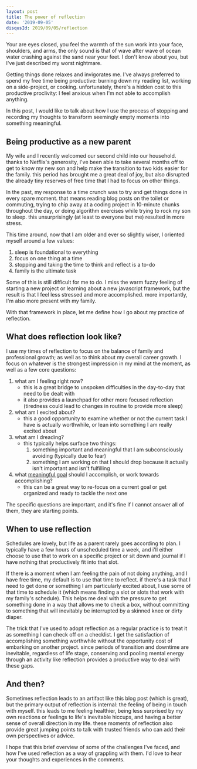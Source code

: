 ```yaml
---
layout: post
title: The power of reflection
date: '2019-09-05'
disqusId: 2019/09/05/reflection
---
```


Your are eyes closed, you feel the warmth of the sun work into your face, shoulders, and arms, the only sound is that of wave after wave of ocean water crashing against the sand near your feet. I don't know about you, but I've just described my worst nightmare. 

Getting things done relaxes and invigorates me. I've always preferred to spend my free time being productive: burning down my reading list, working on a side-project, or cooking.  unfortunately, there's a hidden cost to this productive proclivity: I feel anxious when I'm not able to accomplish anything.

In this post, I would like to talk about how I use the process of stopping and recording my thoughts to transform seemingly empty moments into something meaningful.

Being productive as a new parent
---

My wife and I recently welcomed our second child into our household. thanks to Netflix's generosity, I've been able to take several months off to get to know my new son and help make the transition to two kids easier for the family. this period has brought me a great deal of joy, but also disrupted the already tiny reserves of free time that I had to focus on other things.

In the past, my response to a time crunch was to try and get things done in every spare moment. that means reading blog posts on the toilet or commuting, trying to chip away at a coding project in 10-minute chunks throughout the day, or doing algorithm exercises while trying to rock my son to sleep. this unsurprisingly (at least to everyone but me) resulted in more stress.

This time around, now that I am older and ever so slightly wiser, I oriented myself around a few values:

1. sleep is foundational to everything
2. focus on one thing at a time
3. stopping and taking the time to think and reflect is a to-do
4. family is the ultimate task

Some of this is still difficult for me to do. I miss the warm fuzzy feeling of starting a new project or learning about a new javascript framework, but the result is that I feel less stressed and more accomplished. more importantly, I'm also more present with my family.

With that framework in place, let me define how I go about my practice of reflection.

What does reflection look like?
---

I use my times of reflection to focus on the balance of family and professional growth; as well as to think about my overall career growth. I focus on whatever is the strongest impression in my mind at the moment, as well as a few core questions:

1. what am I feeling right now?
    - this is a great bridge to unspoken difficulties in the day-to-day that need to be dealt with
    - it also provides a launchpad for other more focused reflection (tiredness could lead to changes in routine to provide more sleep)
2. what am I excited about?
    - this a good opportunity to examine whether or not the current task I have is actually worthwhile, or lean into something I am really excited about
3. what am I dreading?
    - this typically helps surface two things:
        1. something important and meaningful that I am subconsciously avoiding (typically due to fear)
        2. something I am working on that I should drop because it actually isn't important and isn't fulfilling
4. what [meaningful goal](https://facilethings.com/blog/en/time-management-matrix) should I accomplish, or work towards accomplishing?
    - this can be a great way to re-focus on a current goal or get organized and ready to tackle the next one

The specific questions are important, and it's fine if I cannot answer all of them, they are starting points.

When to use reflection
---

Schedules are lovely, but life as a parent rarely goes according to plan. I typically have a few hours of unscheduled time a week, and i'll either choose to use that to work on a specific project or sit down and journal if I have nothing that productively fit into that slot.

If there is a moment when I am feeling the pain of not doing anything, and I have free time, my default is to use that time to reflect. if there's a task that I need to get done or something I am particularly excited about, I use some of that time to schedule it (which means finding a slot or slots that work with my family's schedule). This helps me deal with the pressure to get something done in a way that allows me to check a box, without committing to something that will inevitably be interrupted by a skinned knee or dirty diaper.

The trick that I've used to adopt reflection as a regular practice is to treat it as something I can check off on a checklist. I get the satisfaction of accomplishing something worthwhile without the opportunity cost of embarking on another project. since periods of transition and downtime are inevitable, regardless of life stage, conserving and pooling mental energy through an activity like reflection provides a productive way to deal with these gaps.

And then?
---

Sometimes reflection leads to an artifact like this blog post (which is great), but the primary output of reflection is internal: the feeling of being in touch with myself. this leads to me feeling healthier, being less surprised by my own reactions or feelings to life's inevitable hiccups, and having a better sense of overall direction in my life. these moments of reflection also provide great jumping points to talk with trusted friends who can add their own perspectives or advice.

I hope that this brief overview of some of the challenges I've faced, and how I've used reflection as a way of grappling with them. I'd love to hear your thoughts and experiences in the comments.
